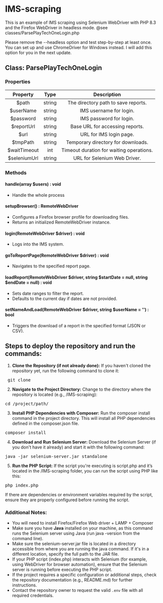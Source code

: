 # IMS-scraping

This is an example of IMS scraping using Selenium WebDriver with PHP 8.3 and the Firefox WebDriver in headless mode.
@see classes/ParsePlayTechOneLogin.php

Please remove the --headless option and test step-by-step at least once.
You can set up and use ChromeDriver for Windows instead.
I will add this option for you in the next update.

## **Class: ParsePlayTechOneLogin**
### **Properties**

|**Property**|**Type**|**Description**|
| :-: | :-: | :-: |
|$path|string|The directory path to save reports.|
|$userName|string|IMS username for login.|
|$password|string|IMS password for login.|
|$reportUrl|string|Base URL for accessing reports.|
|$url|string|URL for IMS login page.|
|$tmpPath|string|Temporary directory for downloads.|
|$waitTimeout|int|Timeout duration for waiting operations.|
|$seleniumUrl|string|URL for Selenium Web Driver.|


### **Methods**
#### **handle(array $users) : void**
- Handle the whole process
#### **setupBrowser() : RemoteWebDriver**
- Configures a Firefox browser profile for downloading files.
- Returns an initialized RemoteWebDriver instance.
#### **login(RemoteWebDriver $driver) : void**
- Logs into the IMS system.
#### **goToReportPage(RemoteWebDriver $driver) : void**
- Navigates to the specified report page.
#### **loadReport(RemoteWebDriver $driver, string $startDate = null, string $endDate = null) : void**
- Sets date ranges to filter the report.
- Defaults to the current day if dates are not provided.
#### **setNameAndLoad(RemoteWebDriver $driver, string $userName = '') : bool**
- Triggers the download of a report in the specified format (JSON or CSV).

## **Steps to deploy the repository and run the commands:**
1. **Clone the Repository (if not already done):** If you haven't cloned the repository yet, run the following command to clone it:

<pre> git clone <repository\_url> </pre>

2. **Navigate to the Project Directory:** Change to the directory where the repository is located (e.g., /IMS-scraping):

<pre >cd /project/path/ </pre>

3. **Install PHP Dependencies with Composer:** Run the composer install command in the project directory. This will install all PHP dependencies defined in the composer.json file.

<pre>composer install</pre>

4. **Download and Run Selenium Server:** Download the Selenium Server (if you don't have it already) and start it with the following command:

<pre >java -jar selenium-server.jar standalone</pre>

5. **Run the PHP Script:** If the script you're executing is script.php and it’s located in the /IMS-scraping folder, you can run the script using PHP like this:

<pre >php index.php</pre>

If there are dependencies or environment variables required by the script, ensure they are properly configured before running the script.

### **Additional Notes:**
- You will need to install Firefox/Firefox Web driver + LAMP + Composer
- Make sure you have **Java** installed on your machine, as this command runs the Selenium server using Java (run java -version from the command line).
- Make sure the selenium-server.jar file is located in a directory accessible from where you are running the java command. If it's in a different location, specify the full path to the JAR file.
- If your PHP script (index.php) interacts with Selenium (for example, using WebDriver for browser automation), ensure that the Selenium server is running before executing the PHP script.
- If the project requires a specific configuration or additional steps, check the repository documentation (e.g., README.md) for further instructions.
- Contact the repository owner to request the valid `.env` file with all required credentials.
